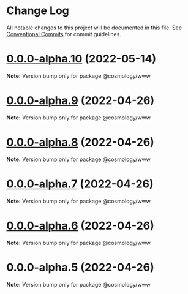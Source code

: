 # Change Log

All notable changes to this project will be documented in this file.
See [Conventional Commits](https://conventionalcommits.org) for commit guidelines.

# [0.0.0-alpha.10](https://github.com/cosmology-finance/web/compare/@cosmology/www@0.0.0-alpha.9...@cosmology/www@0.0.0-alpha.10) (2022-05-14)

**Note:** Version bump only for package @cosmology/www





# [0.0.0-alpha.9](https://github.com/cosmology-finance/web/compare/@cosmology/www@0.0.0-alpha.8...@cosmology/www@0.0.0-alpha.9) (2022-04-26)

**Note:** Version bump only for package @cosmology/www





# [0.0.0-alpha.8](https://github.com/cosmology-finance/web/compare/@cosmology/www@0.0.0-alpha.7...@cosmology/www@0.0.0-alpha.8) (2022-04-26)

**Note:** Version bump only for package @cosmology/www





# [0.0.0-alpha.7](https://github.com/cosmology-finance/web/compare/@cosmology/www@0.0.0-alpha.6...@cosmology/www@0.0.0-alpha.7) (2022-04-26)

**Note:** Version bump only for package @cosmology/www





# [0.0.0-alpha.6](https://github.com/cosmology-finance/web/compare/@cosmology/www@0.0.0-alpha.5...@cosmology/www@0.0.0-alpha.6) (2022-04-26)

**Note:** Version bump only for package @cosmology/www





# 0.0.0-alpha.5 (2022-04-26)

**Note:** Version bump only for package @cosmology/www
